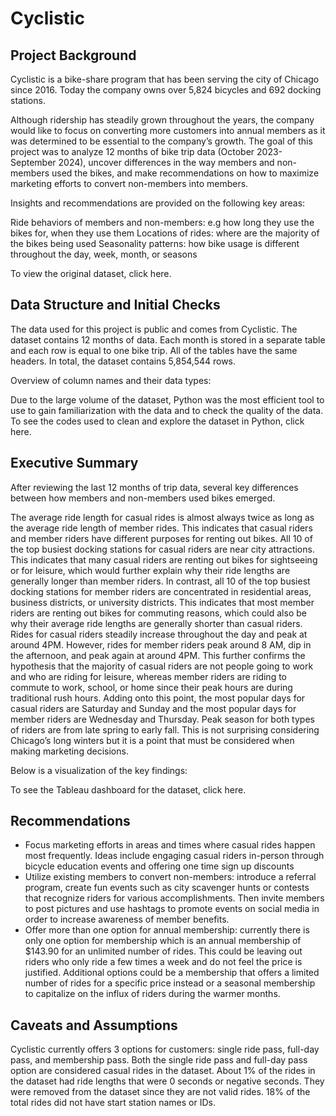# Cyclistic

## Project Background

Cyclistic is a bike-share program that has been serving the city of Chicago since 2016. Today the company owns over 5,824 bicycles and 692 docking stations. 

Although ridership has steadily grown throughout the years, the company would like to focus on converting more customers into annual members as it was determined to be essential to the company’s growth. The goal of this project was to analyze 12 months of bike trip data (October 2023-September 2024), uncover differences in the way members and non-members used the bikes, and make recommendations on how to maximize marketing efforts to convert non-members into members.

Insights and recommendations are provided on the following key areas:

Ride behaviors of members and non-members: e.g how long they use the bikes for, when they use them
Locations of rides: where are the majority of the bikes being used 
Seasonality patterns: how bike usage is different throughout the day, week, month, or seasons

To view the original dataset, click here.

## Data Structure and Initial Checks

The data used for this project is public and comes from Cyclistic. The dataset contains 12 months of data. Each month is stored in a separate table and each row is equal to one bike trip. All of the tables have the same headers. In total, the dataset contains 5,854,544 rows. 

Overview of column names and their data types:



Due to the large volume of the dataset, Python was the most efficient tool to use to gain familiarization with the data and to check the quality of the data. To see the codes used to clean and explore the dataset in Python, click here.

## Executive Summary
After reviewing the last 12 months of trip data, several key differences between how members and non-members used bikes emerged. 

The average ride length for casual rides is almost always twice as long as the average ride length of member rides. This indicates that casual riders and member riders have different purposes for renting out bikes.
All 10 of the top busiest docking stations for casual riders are near city attractions. This indicates that many casual riders are renting out bikes for sightseeing or for leisure, which would further explain why their ride lengths are generally longer than member riders. In contrast, all 10 of the top busiest docking stations for member riders are concentrated in residential areas, business districts, or university districts. This indicates that most member riders are renting out bikes for commuting reasons, which could also be why their average ride lengths are generally shorter than casual riders. 
Rides for casual riders steadily increase throughout the day and peak at around 4PM. However, rides for member riders peak around 8 AM, dip in the afternoon, and peak again at around 4PM. This further confirms the hypothesis that the majority of casual riders are not people going to work and who are riding for leisure, whereas member riders are riding to commute to work, school, or home since their peak hours are during traditional rush hours. Adding onto this point, the most popular days for casual riders are Saturday and Sunday and the most popular days for member riders are Wednesday and Thursday. 
Peak season for both types of riders are from late spring to early fall. This is not surprising considering Chicago’s long winters but it is a point that must be considered when making marketing decisions.

Below is a visualization of the key findings:



To see the Tableau dashboard for the dataset, click here.

## Recommendations

* Focus marketing efforts in areas and times where casual rides happen most frequently. Ideas include engaging casual riders in-person through bicycle education events and offering one time sign up discounts
* Utilize existing members to convert non-members: introduce a referral program, create fun events such as city scavenger hunts or contests that recognize riders for various accomplishments. Then invite members to post pictures and use hashtags to promote events on social media in order to increase awareness of member benefits.
* Offer more than one option for annual membership: currently there is only one option for membership which is an annual membership of $143.90 for an unlimited number of rides. This could be leaving out riders who 
only ride a few times a week and do not feel the price is justified. Additional options could be a membership that offers a limited number of rides for a specific price instead or a seasonal membership to capitalize on the influx of riders during the warmer months.

## Caveats and Assumptions
Cyclistic currently offers 3 options for customers: single ride pass, full-day pass, and membership pass. Both the single ride pass and full-day pass option are considered casual rides in the dataset. About 1% of the rides in the dataset had ride lengths that were 0 seconds or negative seconds. They were removed from the dataset since they are not valid rides. 18% of the total rides did not have start station names or IDs. 
